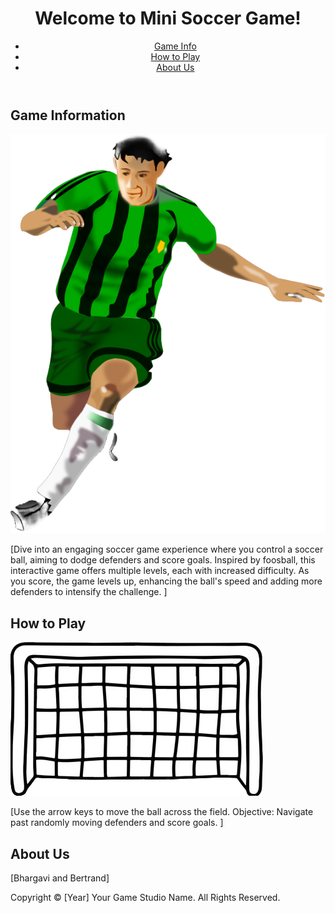 <html lang="en">
<head>
    <meta charset="UTF-8">
    <meta http-equiv="X-UA-Compatible" content="IE=edge">
    <meta name="viewport" content="width=device-width, initial-scale=1.0">
    <title>Mini Soccer Game</title>
    <link rel="icon" type="image/png" sizes="32x32" href="images/favicon-32x32.png">
    <link rel="icon" type="image/png" sizes="16x16" href="images/favicon-16x16.png">
    <meta name="description" content="Experience the thrill of soccer with our Mini Soccer Game! Navigate the ball past dynamic defenders and score to level up.">
    <meta name="keywords" content="Mini Soccer Game, Foosball, Interactive Game, Sports Game, Soccer Game">
    <meta name="author" content="Your Game Studio Name">
    <meta property="og:title" content="Mini Soccer Game">
    <meta property="og:description" content="Dive into our interactive soccer game, designed to challenge and entertain. Score goals, dodge defenders, and level up!">
    <meta property="og:image" content="images/social_media_image.jpg">
    <meta property="og:locale" content="en_US">
    <link href="assets/css/style.scss" rel="stylesheet">
</head>
<body>
    <header>
        <h1>Welcome to Mini Soccer Game!</h1>
        <nav>
            <ul>
                <li><a href="#game-info">Game Info</a></li>
                <li><a href="#how-to-play">How to Play</a></li>
                <li><a href="#about-us">About Us</a></li>
            </ul>
        </nav>
    </header>
    <main>
        <section id="game-info">
            <h2>Game Information</h2>
            <!-- soccerplayer.png -->
            <img src="soccerplayer.png" alt="Soccer Player" />
            <p>[Dive into an engaging soccer game experience where you control a soccer ball, aiming to dodge defenders and score goals. Inspired by foosball, this interactive game offers multiple levels, each with increased difficulty. As you score, the game levels up, enhancing the ball's speed and adding more defenders to intensify the challenge.
]</p>
        </section>
        <section id="how-to-play">
            <h2>How to Play</h2>
            <!soccergoal.png>
            <img src="soccergoal.png" alt="Goal" />
            <p>[Use the arrow keys to move the ball across the field.
Objective: Navigate past randomly moving defenders and score goals.
]</p>
        </section>
        <section id="about-us">
            <h2>About Us</h2>
            <p>[Bhargavi and Bertrand]</p>
        </section>
    </main>
    <footer>
        <p>Copyright © [Year] Your Game Studio Name. All Rights Reserved.</p>
    </footer>
</body>
</html>
